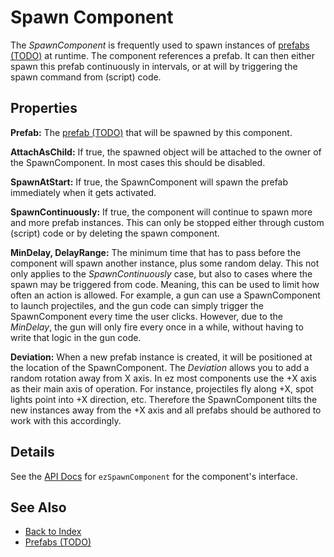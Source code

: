# Spawn Component

The *SpawnComponent* is frequently used to spawn instances of [prefabs (TODO)](../prefabs/prefabs-overview.md) at runtime. The component references a prefab. It can then either spawn this prefab continuously in intervals, or at will by triggering the spawn command from (script) code.

## Properties

**Prefab:** The [prefab (TODO)](../prefabs/prefabs-overview.md) that will be spawned by this component.

**AttachAsChild:** If true, the spawned object will be attached to the owner of the SpawnComponent. In most cases this should be disabled.

**SpawnAtStart:** If true, the SpawnComponent will spawn the prefab immediately when it gets activated.

**SpawnContinuously:** If true, the component will continue to spawn more and more prefab instances. This can only be stopped either through custom (script) code or by deleting the spawn component.

**MinDelay, DelayRange:** The minimum time that has to pass before the component will spawn another instance, plus some random delay. This not only applies to the *SpawnContinuously* case, but also to cases where the spawn may be triggered from code. Meaning, this can be used to limit how often an action is allowed. For example, a gun can use a SpawnComponent to launch projectiles, and the gun code can simply trigger the SpawnComponent every time the user clicks. However, due to the *MinDelay*, the gun will only fire every once in a while, without having to write that logic in the gun code.

**Deviation:** When a new prefab instance is created, it will be positioned at the location of the SpawnComponent. The *Deviation* allows you to add a random rotation away from X axis. In ez most components use the +X axis as their main axis of operation. For instance, projectiles fly along +X, spot lights point into +X direction, etc. Therefore the SpawnComponent tilts the new instances away from the +X axis and all prefabs should be authored to work with this accordingly.

## Details

See the [API Docs](../api-docs/api-docs.md) for `ezSpawnComponent` for the component's interface.

## See Also

* [Back to Index](../index.md)
* [Prefabs (TODO)](../prefabs/prefabs-overview.md)
